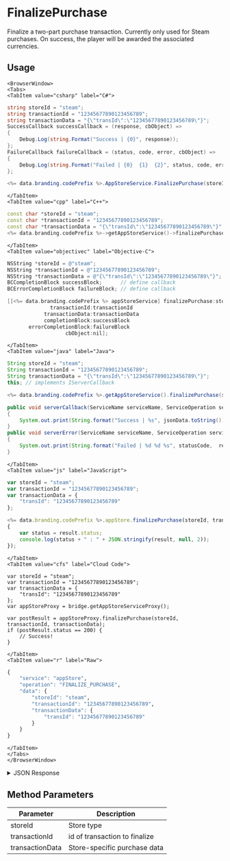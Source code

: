 # FinalizePurchase

Finalize a two-part purchase transaction. Currently only used for Steam purchases. On success, the player will be awarded the associated currencies.

<PartialServop service_name="appStore" operation_name="FINALIZE_PURCHASE" />

## Usage

```mdx-code-block
<BrowserWindow>
<Tabs>
<TabItem value="csharp" label="C#">
```

```csharp
string storeId = "steam";
string transactionId = "12345677890123456789";
string transactionData = "{\"transId\":\"12345677890123456789\"}";
SuccessCallback successCallback = (response, cbObject) =>
{
    Debug.Log(string.Format("Success | {0}", response));
};
FailureCallback failureCallback = (status, code, error, cbObject) =>
{
    Debug.Log(string.Format("Failed | {0}  {1}  {2}", status, code, error));
};

<%= data.branding.codePrefix %>.AppStoreService.FinalizePurchase(storeId, transactionId, transactionData, successCallback, failureCallback);
```

```mdx-code-block
</TabItem>
<TabItem value="cpp" label="C++">
```

```cpp
const char *storeId = "steam";
const char *transactionId = "12345677890123456789";
const char *transactionData = "{\"transId\":\"12345677890123456789\"}";
<%= data.branding.codePrefix %>->getAppStoreService()->finalizePurchase(storeId, transactionId, transactionData, this);
```

```mdx-code-block
</TabItem>
<TabItem value="objectivec" label="Objective-C">
```

```objectivec
NSString *storeId = @"steam";
NSString *transactionId = @"12345677890123456789";
NSString *transactionData = @"{\"transId\":\"12345677890123456789\"}";
BCCompletionBlock successBlock;      // define callback
BCErrorCompletionBlock failureBlock; // define callback

[[<%= data.branding.codePrefix %> appStoreService] finalizePurchase:storeId
              transactionId:transactionId
            transactionData:transactionData
            completionBlock:successBlock
       errorCompletionBlock:failureBlock
                   cbObject:nil];
```

```mdx-code-block
</TabItem>
<TabItem value="java" label="Java">
```

```java
String storeId = "steam";
String transactionId = "12345677890123456789";
String transactionData = "{\"transId\":\"12345677890123456789\"}";
this; // implements IServerCallback

<%= data.branding.codePrefix %>.getAppStoreService().finalizePurchase(storeId, transactionId, transactionData, this);

public void serverCallback(ServiceName serviceName, ServiceOperation serviceOperation, JSONObject jsonData)
{
    System.out.print(String.format("Success | %s", jsonData.toString()));
}
public void serverError(ServiceName serviceName, ServiceOperation serviceOperation, int statusCode, int reasonCode, String jsonError)
{
    System.out.print(String.format("Failed | %d %d %s", statusCode,  reasonCode, jsonError.toString()));
}
```

```mdx-code-block
</TabItem>
<TabItem value="js" label="JavaScript">
```

```javascript
var storeId = "steam";
var transactionId = "12345677890123456789";
var transactionData = {
    "transId": "12345677890123456789"
};

<%= data.branding.codePrefix %>.appStore.finalizePurchase(storeId, transactionId, transactionData, result =>
{
	var status = result.status;
	console.log(status + " : " + JSON.stringify(result, null, 2));
});
```

```mdx-code-block
</TabItem>
<TabItem value="cfs" label="Cloud Code">
```

```cfscript
var storeId = "steam";
var transactionId = "12345677890123456789";
var transactionData = {
    "transId": "12345677890123456789"
};
var appStoreProxy = bridge.getAppStoreServiceProxy();

var postResult = appStoreProxy.finalizePurchase(storeId, transactionId, transactionData);
if (postResult.status == 200) {
    // Success!
}
```

```mdx-code-block
</TabItem>
<TabItem value="r" label="Raw">
```

```r
{
	"service": "appStore",
	"operation": "FINALIZE_PURCHASE",
	"data": {
		"storeId": "steam",
		"transactionId": "12345677890123456789",
		"transactionData": {
			"transId": "12345677890123456789"
		}
	}
}
```

```mdx-code-block
</TabItem>
</Tabs>
</BrowserWindow>
```

<details>
<summary>JSON Response</summary>

```json
{
    "data": {
        "processed": true,
        "itemId": "GoldWings",
        "referencePrice": 199,
        "promotions": null,
        "resultCode": 0,
        "currency": {
            "goldWings": {
                "consumed": 0,
                "balance": 1,
                "purchased": 1,
                "awarded": 0
            }
        },
        "serverTime": 1649252630210,
        "store": "steam",
        "transactionSummary": {
            "result": "OK",
            "params": {
                "orderid": 100053,
                "transid": 3041626742768452692
            },
            "rawStringResp": "{\"response\":{\"result\":\"OK\",\"params\":{\"orderid\":100053,\"transid\":3041626742768452692}}}"
        },
        "rewards": {
            "extra": null,
            "currency": {
                "goldWings": 1
            }
        }
    },
    "status": 200
}
```
</details>

## Method Parameters
Parameter | Description
--------- | -----------
storeId | Store type
transactionId | id of transaction to finalize
transactionData | Store-specific purchase data


